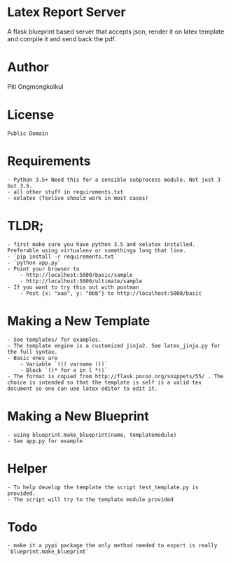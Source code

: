 # Latex Report Server

A flask blueprint based server that accepts json, render it on latex template and compile it and send back the pdf.

# Author
Piti Ongmongkolkul

# License

	Public Domain

# Requirements

	- Python 3.5+ Need this for a sensible subprocess module. Not just 3 but 3.5.
	- all other stuff in requirements.txt
	- xelatex (Texlive should work in most cases)
	
# TLDR;

	- first make sure you have python 3.5 and xelatex installed. Preferable using virtualenv or somethinga long that line.
	- `pip install -r requirements.txt`
	- `python app.py`
	- Point your browser to 
		- http://localhost:5000/basic/sample
		- http://localhost:5000/ultimate/sample
	- If you want to try this out with postman
		- Post {x: "aaa", y: "bbb"} to http://localhost:5000/basic


# Making a New Template

	- See templates/ for examples.
	- The template engine is a customized jinja2. See latex_jinja.py for the full syntax.
	- Basic ones are
		- Variable `((( varname )))`
		- Block `((* for x in l *))`
	- The format is copied from http://flask.pocoo.org/snippets/55/ . The choice is intended so that the template is self is a valid tex document so one can use latex editor to edit it.

# Making a New Blueprint

	- using blueprint.make_blueprint(name, templatemodule)
	- See app.py for example
	
# Helper

	- To help develop the template the script test_template.py is provided. 
	- The script will try to the template module provided
	
# Todo

	- make it a pypi package the only method needed to export is really `blueprint.make_blueprint`